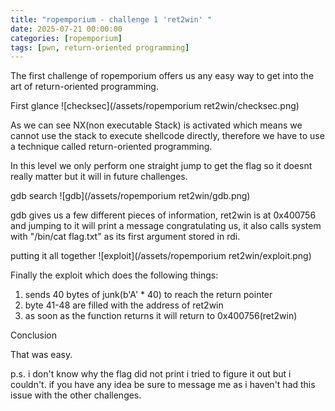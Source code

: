 ```yaml
---
title: "ropemporium - challenge 1 'ret2win' "
date: 2025-07-21 00:00:00 
categories: [ropemporium]
tags: [pwn, return-oriented programming]
---
```


The first challenge of ropemporium offers us any easy way to get into the art of return-oriented programming.

 First glance
    ![checksec](/assets/ropemporium ret2win/checksec.png)

As we can see NX(non executable Stack) is activated which means we cannot use the stack to execute shellcode directly, therefore we have to use a technique called return-oriented programming.

In this level we only perform one straight jump to get the flag so it doesnt really matter but it will in future challenges.

 gdb search
    ![gdb](/assets/ropemporium ret2win/gdb.png)

gdb gives us a few different pieces of information, ret2win is at 0x400756 and jumping to it will print a message congratulating us, it also calls system with "/bin/cat flag.txt" as its first argument stored in rdi. 

 putting it all together
    ![exploit](/assets/ropemporium ret2win/exploit.png)


Finally the exploit which does the following things:

 1. sends 40 bytes of junk(b'A' * 40) to reach the return pointer
 2. byte 41-48 are filled with the address of ret2win
 3. as soon as the function returns it will return to 0x400756(ret2win)


Conclusion

That was easy.

p.s. i don't know why the flag did not print i tried to figure it out but i couldn't. if you have any idea be sure to message me as i haven't had this issue with the other challenges.

